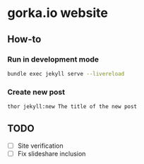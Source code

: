 # gorka.io website

## How-to

### Run in development mode

```sh
bundle exec jekyll serve --livereload
```

### Create new post

```sh
thor jekyll:new The title of the new post
```

## TODO

- [ ] Site verification
- [ ] Fix slideshare inclusion 